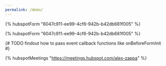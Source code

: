 ```yaml
---
permalink: /demo/
---
```

{% hubspotForm "6047c911-ee99-4cf6-942b-b42db681f005" %}


{% hubspotForm "6047c911-ee99-4cf6-942b-b42db681f005" %}


{# TODO findout how to pass event callback functions like onBeforeFormInit #}

{% hubspotMeetings "https://meetings.hubspot.com/alex-zappa" %}
